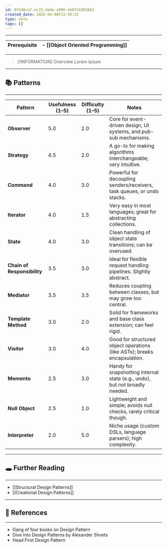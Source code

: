 ```yaml
---
id: 8fe98caf-ec22-4a6e-a906-eb87cb981681
created_date: 2025-04-08T13:30:31
type: note
tags: []
---
```

---

| Prerequisite | - [[Object Oriented Programming]] |
| ------------ | --------------------------------- |

---
> [!INFORMATION] Overview
> Lorem ipsum

---
## 📚 Patterns
---


|**Pattern**|**Usefulness (1–5)**|**Difficulty (1–5)**|**Notes**|
|---|---|---|---|
|**Observer**|5.0|2.0|Core for event-driven design, UI systems, and pub-sub mechanisms.|
|**Strategy**|4.5|2.0|A go-to for making algorithms interchangeable; very intuitive.|
|**Command**|4.0|3.0|Powerful for decoupling senders/receivers, task queues, or undo stacks.|
|**Iterator**|4.0|1.5|Very easy in most languages; great for abstracting collections.|
|**State**|4.0|3.0|Clean handling of object state transitions; can be overused.|
|**Chain of Responsibility**|3.5|3.0|Ideal for flexible request handling pipelines. Slightly abstract.|
|**Mediator**|3.5|3.5|Reduces coupling between classes, but may grow too central.|
|**Template Method**|3.0|2.0|Solid for frameworks and base class extension; can feel rigid.|
|**Visitor**|3.0|4.0|Good for structured object operations (like ASTs); breaks encapsulation.|
|**Memento**|2.5|3.0|Handy for snapshotting internal state (e.g., undo), but not broadly needed.|
|**Null Object**|2.5|1.0|Lightweight and simple; avoids null checks, rarely critical though.|
|**Interpreter**|2.0|5.0|Niche usage (custom DSLs, language parsers); high complexity.|

---
## 🕳️ Further Reading
---
- [[Structural Design Patterns]]
- [[Creational Design Patterns]]

---
## 🔗 References
---
- Gang of four books on Design Pattern
- Dive Into Design Patterns by Alexander Shvets
- Head First Design Pattern